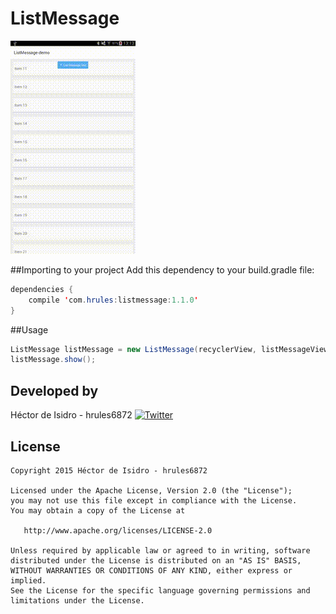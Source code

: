ListMessage
===== 
![image](demo.gif)

##Importing to your project
Add this dependency to your build.gradle file:
```java
dependencies {
    compile 'com.hrules:listmessage:1.1.0'
}
```
##Usage
```java
ListMessage listMessage = new ListMessage(recyclerView, listMessageView);
listMessage.show();
```

Developed by
-------
Héctor de Isidro - hrules6872 [![Twitter](http://img.shields.io/badge/contact-@h_rules-blue.svg?style=flat)](http://twitter.com/h_rules)

License
-------
    Copyright 2015 Héctor de Isidro - hrules6872

    Licensed under the Apache License, Version 2.0 (the "License");
    you may not use this file except in compliance with the License.
    You may obtain a copy of the License at

       http://www.apache.org/licenses/LICENSE-2.0

    Unless required by applicable law or agreed to in writing, software
    distributed under the License is distributed on an "AS IS" BASIS,
    WITHOUT WARRANTIES OR CONDITIONS OF ANY KIND, either express or implied.
    See the License for the specific language governing permissions and
    limitations under the License.